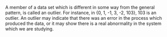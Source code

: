 A member of a data set which is different in some way from the general
pattern, is called an outlier. For instance, in {0, 1, -1, 3, -2, 103},
103 is an outlier. An outlier may indicate that there was an error in
the process which produced the data, or it may show there is a real
abnormality in the system which we are studying.

